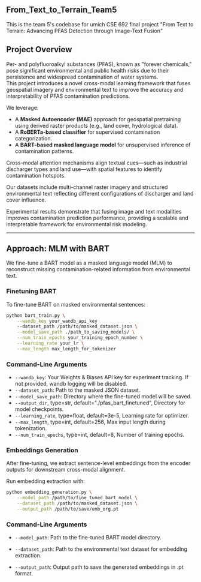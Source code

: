 ## From_Text_to_Terrain_Team5
This is the team 5's codebase for umich CSE 692 final project "From Text to Terrain: Advancing PFAS Detection through Image-Text Fusion"

## Project Overview

Per- and polyfluoroalkyl substances (PFAS), known as "forever chemicals," pose significant environmental and public health risks due to their persistence and widespread contamination of water systems.  
This project introduces a novel cross-modal learning framework that fuses geospatial imagery and environmental text to improve the accuracy and interpretability of PFAS contamination predictions.

We leverage:
- A **Masked Autoencoder (MAE)** approach for geospatial pretraining using derived raster products (e.g., land cover, hydrological data).
- A **RoBERTa-based classifier** for supervised contamination categorization.
- A **BART-based masked language model** for unsupervised inference of contamination patterns.

Cross-modal attention mechanisms align textual cues—such as industrial discharger types and land use—with spatial features to identify contamination hotspots.

Our datasets include multi-channel raster imagery and structured environmental text reflecting different configurations of discharger and land cover influence.

Experimental results demonstrate that fusing image and text modalities improves contamination prediction performance, providing a scalable and interpretable framework for environmental risk modeling.

---

## Approach: MLM with BART

We fine-tune a BART model as a masked language model (MLM) to reconstruct missing contamination-related information from environmental text.

### Finetuning BART
To fine-tune BART on masked environmental sentences:

```bash
python bart_train.py \
    --wandb_key your_wandb_api_key
    --dataset_path /path/to/masked_dataset.json \
    --model_save_path ./path_to_saving_models/ \
    --num_train_epochs your_training_epoch_number \
    --learning_rate your_lr \
    --max_length max_length_for_tokenizer
```

### Command-Line Arguments
- `--wandb_key`:  Your Weights & Biases API key for experiment tracking. If not provided, wandb logging will be disabled.
- `--dataset_path`: Path to the masked JSON dataset.
- `--model_save_path`: Directory where the fine-tuned model will be saved.
- `--output_dir`, type=str, default="./pfas_bart_finetuned", Directory for model checkpoints.
- `--learning_rate`, type=float, default=3e-5, Learning rate for optimizer.
- `--max_length`, type=int, default=256, Max input length during tokenization.
- `--num_train_epochs`, type=int, default=8, Number of training epochs.


### Embeddings Generation

After fine-tuning, we extract sentence-level embeddings from the encoder outputs for downstream cross-modal alignment.

Run embedding extraction with:

```bash
python embedding_generation.py \
    --model_path /path/to/fine_tuned_bart_model \
    --dataset_path /path/to/masked_dataset.json \
    --output_path /path/to/save/emb_org.pt
```
### Command-Line Arguments
- `--model_path`: Path to the fine-tuned BART model directory.

- `--dataset_path`: Path to the environmental text dataset for embedding extraction.

- `--output_path`: Output path to save the generated embeddings in .pt format.


    

